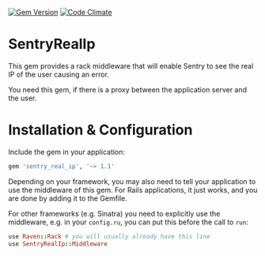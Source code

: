 [![Gem Version](https://badge.fury.io/rb/sentry_real_ip.svg)](https://badge.fury.io/rb/sentry_real_ip)
[![Code Climate](https://codeclimate.com/github/kaeuferportal/sentry_real_ip/badges/gpa.svg)](https://codeclimate.com/github/kaeuferportal/sentry_real_ip)

# SentryRealIp

This gem provides a rack middleware that will enable Sentry
to see the real IP of the user causing an error.

You need this gem, if there is a proxy between the application server
and the user.

# Installation & Configuration

Include the gem in your application:

````ruby
gem 'sentry_real_ip', '~> 1.1'
````

Depending on your framework, you may also need to tell your application
to use the middleware of this gem. For Rails applications, it just works,
and you are done by adding it to the Gemfile. 

For other frameworks (e.g. Sinatra) you need to explicitly use the
middleware, e.g. in your `config.ru`, you can put this before the
call to `run`:

````ruby
use Raven::Rack # you will usually already have this line
use SentryRealIp::Middleware
````
